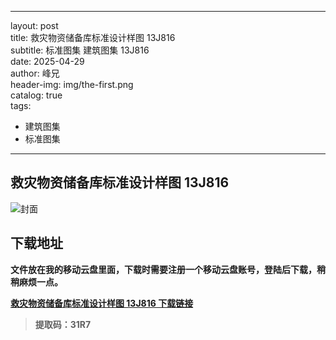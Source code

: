 ﻿
---
layout:     post  
title:      救灾物资储备库标准设计样图 13J816  
subtitle:   标准图集 建筑图集 	13J816  
date:       2025-04-29  
author:     峰兄  
header-img: img/the-first.png  
catalog: true  
tags:  
- 建筑图集
- 标准图集
---
## 救灾物资储备库标准设计样图 13J816
![封面](https://pic1.imgdb.cn/item/680f206f58cb8da5c8d1c889.png)

## 下载地址 ##
**文件放在我的移动云盘里面，下载时需要注册一个移动云盘账号，登陆后下载，稍稍麻烦一点。**  
  
[**救灾物资储备库标准设计样图 13J816 下载链接**](https://caiyun.139.com/m/i?105CfAcJqVR4e)

> **提取码：31R7**
